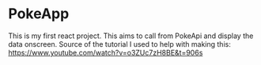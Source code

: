 # PokeApp
This is my first react project. 
This aims to call from PokeApi and display the data onscreen.
Source of the tutorial I used to help with making this: https://www.youtube.com/watch?v=o3ZUc7zH8BE&t=906s
